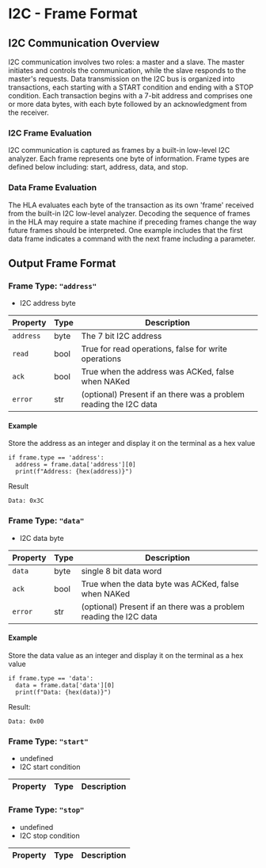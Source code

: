 # I2C - Frame Format

## I2C Communication Overview
I2C communication involves two roles: a master and a slave. The master initiates and controls the communication, while the slave responds to the master's requests. Data transmission on the I2C bus is organized into transactions, each starting with a START condition and ending with a STOP condition. Each transaction begins with a 7-bit address and comprises one or more data bytes, with each byte followed by an acknowledgment from the receiver.

###  I2C Frame Evaluation
I2C communication is captured as frames by a built-in low-level I2C analyzer. Each frame represents one byte of information. Frame types are defined below including: start, address, data, and stop.

### Data Frame Evaluation
The HLA evaluates each byte of the transaction as its own 'frame' received from the built-in I2C low-level analyzer. Decoding the sequence of frames in the HLA may require a state machine if preceding frames change the way future frames should be interpreted. One example includes that the first data frame indicates a command with the next frame including a parameter.

## Output Frame Format

### Frame Type: `"address"`

* I2C address byte

| Property  | Type  | Description                                                       |
| --------- | ----- | ----------------------------------------------------------------- |
| `address` | byte  | The 7 bit I2C address                                             |
| `read`    | bool  | True for read operations, false for write operations              |
| `ack`     | bool  | True when the address was ACKed, false when NAKed                 |
| `error`   | str   | (optional) Present if an there was a problem reading the I2C data |

#### Example
Store the address as an integer and display it on the terminal as a hex value
```
if frame.type == 'address':
  address = frame.data['address'][0]
  print(f"Address: {hex(address)}")
```
Result
```
Data: 0x3C
```

### Frame Type: `"data"`

* I2C data byte

| Property | Type  | Description                                                       |
| -------- | ----- | ----------------------------------------------------------------- |
| `data`   | byte | single 8 bit data word                                             |
| `ack`    | bool  | True when the data byte was ACKed, false when NAKed               |
| `error`  | str   | (optional) Present if an there was a problem reading the I2C data |

#### Example
Store the data value as an integer and display it on the terminal as a hex value
```
if frame.type == 'data':
  data = frame.data['data'][0]
  print(f"Data: {hex(data)}")
```
Result:
```
Data: 0x00
```

### Frame Type: `"start"`

* undefined
* I2C start condition

| Property | Type | Description |
| -------- | ---- | ----------- |

### Frame Type: `"stop"`

* undefined
* I2C stop condition

| Property | Type | Description |
| -------- | ---- | ----------- |

